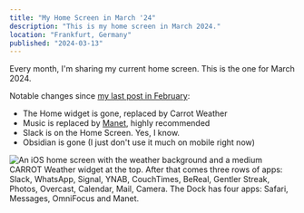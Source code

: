 ```yaml
---
title: "My Home Screen in March '24"
description: "This is my home screen in March 2024."
location: "Frankfurt, Germany"
published: "2024-03-13"
---
```


Every month, I'm sharing my current home screen.
This is the one for March 2024.

<!-- more -->

Notable changes since [my last post in February](/home-screens/2024-02):

- The Home widget is gone, replaced by Carrot Weather
- Music is replaced by [Manet](https://tilo.dev/manet/), highly recommended
- Slack is on the Home Screen. Yes, I know.
- Obsidian is gone (I just don't use it much on mobile right now)

<picture>
  <source srcset="/blog/home-screen-march-2024/home-screen.avif" type="image/avif" />
  <img class="blog__homescreen_image" src="/blog/home-screen-march-2024/home-screen.png" alt="An iOS home screen with the weather background and a medium CARROT Weather widget at the top. After that comes three rows of apps: Slack, WhatsApp, Signal, YNAB, CouchTimes, BeReal, Gentler Streak, Photos, Overcast, Calendar, Mail, Camera. The Dock has four apps: Safari, Messages, OmniFocus and Manet." />
</picture>
